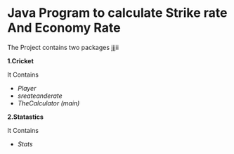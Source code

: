 # Java Program to calculate Strike rate And Economy Rate
The Project contains two packages 
<n>jjjii
  
**1.Cricket**

It Contains

* _Player_   
* _sreateanderate_
* _TheCalculator (main)_ 

**2.Statastics**

It Contains

* _Stats_

